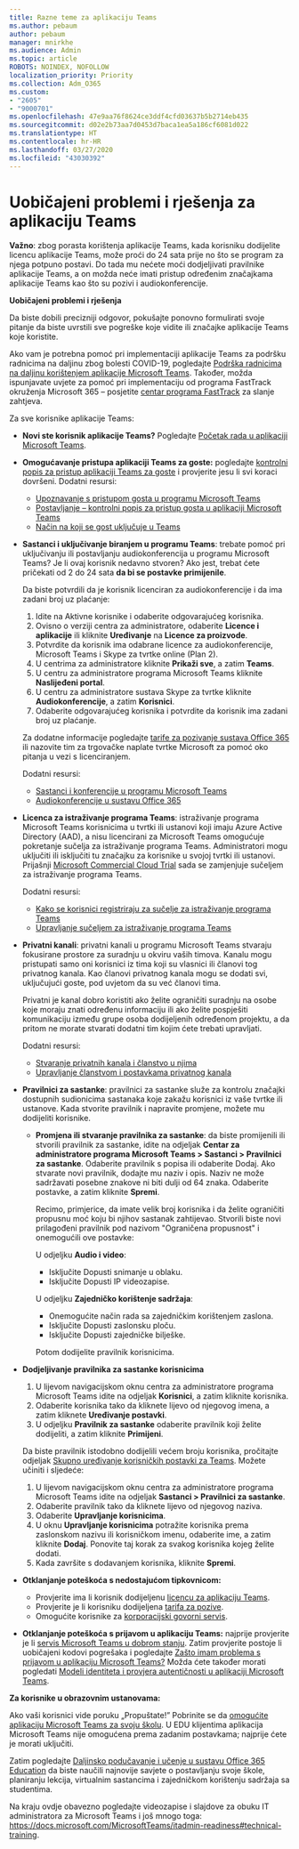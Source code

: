 ```yaml
---
title: Razne teme za aplikaciju Teams
ms.author: pebaum
author: pebaum
manager: mnirkhe
ms.audience: Admin
ms.topic: article
ROBOTS: NOINDEX, NOFOLLOW
localization_priority: Priority
ms.collection: Adm_O365
ms.custom:
- "2605"
- "9000701"
ms.openlocfilehash: 47e9aa76f8624ce3ddf4cfd03637b5b2714eb435
ms.sourcegitcommit: d02e2b73aa7d0453d7baca1ea5a186cf6081d022
ms.translationtype: HT
ms.contentlocale: hr-HR
ms.lasthandoff: 03/27/2020
ms.locfileid: "43030392"
---
```

# <a name="teams-common-issues-and-resolutions"></a>Uobičajeni problemi i rješenja za aplikaciju Teams

**Važno**: zbog porasta korištenja aplikacije Teams, kada korisniku dodijelite licencu aplikacije Teams, može proći do 24 sata prije no što se program za njega potpuno postavi. Do tada mu nećete moći dodjeljivati pravilnike aplikacije Teams, a on možda neće imati pristup određenim značajkama aplikacije Teams kao što su pozivi i audiokonferencije.

**Uobičajeni problemi i rješenja**

Da biste dobili precizniji odgovor, pokušajte ponovno formulirati svoje pitanje da biste uvrstili sve pogreške koje vidite ili značajke aplikacije Teams koje koristite.

Ako vam je potrebna pomoć pri implementaciji aplikacije Teams za podršku radnicima na daljinu zbog bolesti COVID-19, pogledajte [Podrška radnicima na daljinu korištenjem aplikacije Microsoft Teams](https://docs.microsoft.com/microsoftteams/support-remote-work-with-teams). Također, možda ispunjavate uvjete za pomoć pri implementaciju od programa FastTrack okruženja Microsoft 365 – posjetite [centar programa FastTrack](https://www.microsoft.com/fasttrack) za slanje zahtjeva.

Za sve korisnike aplikacije Teams:

- **Novi ste korisnik aplikacije Teams?** Pogledajte [Početak rada u aplikaciji Microsoft Teams](https://docs.microsoft.com/microsoftteams/get-started-with-teams-quick-start).
- **Omogućavanje pristupa aplikaciji Teams za goste:** pogledajte [kontrolni popis za pristup aplikaciji Teams za goste](https://docs.microsoft.com/microsoftteams/guest-access-checklist) i provjerite jesu li svi koraci dovršeni. Dodatni resursi:
    - [Upoznavanje s pristupom gosta u programu Microsoft Teams](https://docs.microsoft.com/microsoftteams/guest-access)
    - [Postavljanje – kontrolni popis za pristup gosta u aplikaciji Microsoft Teams](https://docs.microsoft.com/microsoftteams/guest-access-checklist)
    - [Način na koji se gost uključuje u Teams](https://docs.microsoft.com/microsoftteams/guest-joins)

- **Sastanci i uključivanje biranjem u programu Teams**: trebate pomoć pri uključivanju ili postavljanju audiokonferencija u programu Microsoft Teams? Je li ovaj korisnik nedavno stvoren? Ako jest, trebat ćete pričekati od 2 do 24 sata **da bi se postavke primijenile**. 

    Da biste potvrdili da je korisnik licenciran za audiokonferencije i da ima zadani broj uz plaćanje:
    1.    Idite na Aktivne korisnike i odaberite odgovarajućeg korisnika.
    2.    Ovisno o verziji centra za administratore, odaberite **Licence i aplikacije** ili kliknite **Uređivanje** na **Licence za proizvode**.
    3.    Potvrdite da korisnik ima odabrane licence za audiokonferencije, Microsoft Teams i Skype za tvrtke online (Plan 2).
    4.    U centrima za administratore kliknite **Prikaži sve**, a zatim **Teams**.
    5.    U centru za administratore programa Microsoft Teams kliknite **Naslijeđeni portal**.
    6.    U centru za administratore sustava Skype za tvrtke kliknite **Audiokonferencije**, a zatim **Korisnici**.
    7.    Odaberite odgovarajućeg korisnika i potvrdite da korisnik ima zadani broj uz plaćanje.
    
    Za dodatne informacije pogledajte [tarife za pozivanje sustava Office 365](https://docs.microsoft.com/microsoftteams/calling-plans-for-office-365) ili nazovite tim za trgovačke naplate tvrtke Microsoft za pomoć oko pitanja u vezi s licenciranjem.

    Dodatni resursi:

    - [Sastanci i konferencije u programu Microsoft Teams](https://docs.microsoft.com/microsoftteams/deploy-meetings-microsoft-teams-landing-page)
    - [Audiokonferencije u sustavu Office 365](https://docs.microsoft.com/microsoftteams/audio-conferencing-in-office-365)

- **Licenca za istraživanje programa Teams**: istraživanje programa Microsoft Teams korisnicima u tvrtki ili ustanovi koji imaju Azure Active Directory (AAD), a nisu licencirani za Microsoft Teams omogućuje pokretanje sučelja za istraživanje programa Teams. Administratori mogu uključiti ili isključiti tu značajku za korisnike u svojoj tvrtki ili ustanovi. Prijašnji [Microsoft Commercial Cloud Trial](https://docs.microsoft.com/microsoftteams/iw-trial-teams) sada se zamjenjuje sučeljem za istraživanje programa Teams.

    Dodatni resursi:

    - [Kako se korisnici registriraju za sučelje za istraživanje programa Teams](https://docs.microsoft.com/microsoftteams/teams-exploratory#how-users-sign-up-for-the-teams-exploratory-experience)
    - [Upravljanje sučeljem za istraživanje programa Teams](https://docs.microsoft.com/microsoftteams/teams-exploratory#manage-the-teams-exploratory-experience)

- **Privatni kanali**: privatni kanali u programu Microsoft Teams stvaraju fokusirane prostore za suradnju u okviru vaših timova. Kanalu mogu pristupati samo oni korisnici iz tima koji su vlasnici ili članovi tog privatnog kanala. Kao članovi privatnog kanala mogu se dodati svi, uključujući goste, pod uvjetom da su već članovi tima.

    Privatni je kanal dobro koristiti ako želite ograničiti suradnju na osobe koje moraju znati određenu informaciju ili ako želite pospješiti komunikaciju između grupe osoba dodijeljenih određenom projektu, a da pritom ne morate stvarati dodatni tim kojim ćete trebati upravljati.

    Dodatni resursi:
    - [Stvaranje privatnih kanala i članstvo u njima](https://docs.microsoft.com/microsoftteams/private-channels#private-channel-creation-and-membership)
    - [Upravljanje članstvom i postavkama privatnog kanala](https://docs.microsoft.com/microsoftteams/private-channels#manage-private-channel-membership-and-settings)

- **Pravilnici za sastanke**: pravilnici za sastanke služe za kontrolu značajki dostupnih sudionicima sastanaka koje zakažu korisnici iz vaše tvrtke ili ustanove. Kada stvorite pravilnik i napravite promjene, možete mu dodijeliti korisnike. 
    - **Promjena ili stvaranje pravilnika za sastanke**: da biste promijenili ili stvorili pravilnik za sastanke, idite na odjeljak **Centar za administratore programa Microsoft Teams > Sastanci > Pravilnici za sastanke**. Odaberite pravilnik s popisa ili odaberite Dodaj. Ako stvarate novi pravilnik, dodajte mu naziv i opis. Naziv ne može sadržavati posebne znakove ni biti dulji od 64 znaka. Odaberite postavke, a zatim kliknite **Spremi**.

        Recimo, primjerice, da imate velik broj korisnika i da želite ograničiti propusnu moć koju bi njihov sastanak zahtijevao. Stvorili biste novi prilagođeni pravilnik pod nazivom "Ograničena propusnost" i onemogućili ove postavke:

        U odjeljku **Audio i video**:
        - Isključite Dopusti snimanje u oblaku.
        - Isključite Dopusti IP videozapise.

        U odjeljku **Zajedničko korištenje sadržaja**:
        - Onemogućite način rada sa zajedničkim korištenjem zaslona.
        - Isključite Dopusti zaslonsku ploču.
        - Isključite Dopusti zajedničke bilješke.

        Potom dodijelite pravilnik korisnicima.

- **Dodjeljivanje pravilnika za sastanke korisnicima**

    1. U lijevom navigacijskom oknu centra za administratore programa Microsoft Teams idite na odjeljak **Korisnici**, a zatim kliknite korisnika.
    2. Odaberite korisnika tako da kliknete lijevo od njegovog imena, a zatim kliknete **Uređivanje postavki**.
    3. U odjeljku **Pravilnik za sastanke** odaberite pravilnik koji želite dodijeliti, a zatim kliknite **Primijeni**.

    Da biste pravilnik istodobno dodijelili većem broju korisnika, pročitajte odjeljak [Skupno uređivanje korisničkih postavki za Teams](https://docs.microsoft.com/microsoftteams/edit-user-settings-in-bulk). Možete učiniti i sljedeće:

    1. U lijevom navigacijskom oknu centra za administratore programa Microsoft Teams idite na odjeljak **Sastanci > Pravilnici za sastanke**.
    2. Odaberite pravilnik tako da kliknete lijevo od njegovog naziva.
    3. Odaberite **Upravljanje korisnicima**.
    4. U oknu **Upravljanje korisnicima** potražite korisnika prema zaslonskom nazivu ili korisničkom imenu, odaberite ime, a zatim kliknite **Dodaj**. Ponovite taj korak za svakog korisnika kojeg želite dodati.
    5. Kada završite s dodavanjem korisnika, kliknite **Spremi**.

- **Otklanjanje poteškoća s nedostajućom tipkovnicom:**  

    - Provjerite ima li korisnik dodijeljenu [licencu za aplikaciju Teams](https://docs.microsoft.com/MicrosoftTeams/assign-teams-licenses).
    - Provjerite je li korisniku dodijeljena [tarifa za pozive](https://docs.microsoft.com/MicrosoftTeams/calling-plan-landing-page).
    - Omogućite korisnike za [korporacijski govorni servis](https://docs.microsoft.com/skypeforbusiness/skype-for-business-hybrid-solutions/plan-your-phone-system-cloud-pbx-solution/enable-users-for-enterprise-voice-online-and-phone-system-voicemail#to-enable-your-users-for-phone-system-in-office-365-voice-and-voicemail).

- **Otklanjanje poteškoća s prijavom u aplikaciju Teams:** najprije provjerite je li [servis Microsoft Teams u dobrom stanju](https://admin.microsoft.com/Adminportal/Home?source=applauncher#/servicehealth). Zatim provjerite postoje li uobičajeni kodovi pogrešaka i pogledajte [Zašto imam problema s prijavom u aplikaciju Microsoft Teams?](https://support.office.com/article/a02f683b-61a3-4008-9447-ee60c5593b0f)  Možda ćete također morati pogledati [Modeli identiteta i provjera autentičnosti u aplikaciji Microsoft Teams](https://docs.microsoft.com/MicrosoftTeams/identify-models-authentication).

**Za korisnike u obrazovnim ustanovama:**

Ako vaši korisnici vide poruku „Propuštate!” Pobrinite se da [omogućite aplikaciju Microsoft Teams za svoju školu](https://docs.microsoft.com/microsoft-365/education/intune-edu-trial/enable-microsoft-teams). U EDU klijentima aplikacija Microsoft Teams nije omogućena prema zadanim postavkama; najprije ćete je morati uključiti.

Zatim pogledajte [Daljinsko podučavanje i učenje u sustavu Office 365 Education](https://support.office.com/article/remote-teaching-and-learning-in-office-365-education-f651ccae-7b65-478b-8366-51bb884025c4) da biste naučili najnovije savjete o postavljanju svoje škole, planiranju lekcija, virtualnim sastancima i zajedničkom korištenju sadržaja sa studentima.

Na kraju ovdje obavezno pogledajte videozapise i slajdove za obuku IT administratora za Microsoft Teams i još mnogo toga: https://docs.microsoft.com/MicrosoftTeams/itadmin-readiness#technical-training. 
